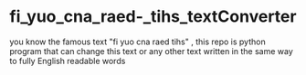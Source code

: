 # fi_yuo_cna_raed-_tihs_textConverter
you know the famous text "fi yuo cna raed tihs" , this repo is python program that can change this text or any other text written in the same way to fully English readable words 
